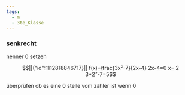 ```yaml
---
tags:
  - m
  - 3te_Klasse
---
```

### senkrecht
nenner 0 setzen
```math
||{"id":1112818846717}||

f(x)=\frac{3x²-7}{2x-4}
2x-4=0
x= 2
3*2²-7=5
```
überprüfen ob es eine 0 stelle vom zähler ist wenn 0